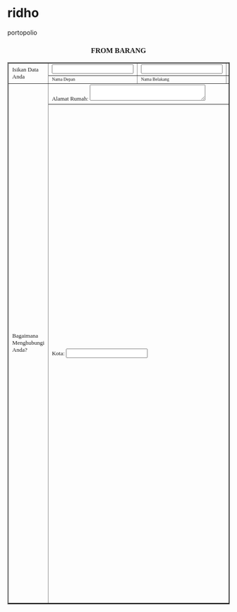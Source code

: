 # ridho
portopolio
<!DOCTYPE html>
<html>
<head>
	<title>From Order</title>
</head>
<body>

<font face="verdana">
	<h3 align="center">FROM BARANG</h3>
	<form action="mailto:ridho_ridho64@gmail.com" method="post">
		<table border="2" cellpadding="1">
			<tr>
				<td rowspan="2"><font size="2"> Isikan Data Anda</td>
					<td><input type="text" name="Nama Depan" size="20"></td>
					<td><input type="text" name="Nama Belakang" size="20"></td>
					<td><input type="text" name="Umur" size="3"></td>
			</tr>
			<tr>
			<td><font size="-2">Nama Depan</font></td>
			<td><font size="-2">Nama Belakang</font></td>
			<td><font size="-2">Umur</font></td>
		</tr>
		<tr>
			<td rowspan="3"><font size="2"> Bagaimana Menghubungi Anda?</td>
				<td colspan="4" valign="top"><font size="2">Alamat Rumah: <textarea name="Jalan" rows="2" cols="30"></textarea></td>
		</tr>
		<tr>
			<td colspan="6"> <font size="2">Kota:
				<input type="text" name="kota" size="20"></td>
				<td colspan="3"><font size="2">Negara:
					<input type="text" name="Negara" size="25">
					
				</td>
		</tr>
		<tr>
			<td colspan="2"><font size="2">Kode Pos:
				<input type="text" name="Kode Pos" size="10"></td>
				<td colspan="2"><font size="3">Nomor Telepon
					<input type="text" name="tlp1" size="4">- <input type="text" name="tlp2" size="11"></td>
		</tr>
		<tr>
			<td><font size="2"> credit card
				<input type="radio" name="cc" value="Visa Checked">Visa
				<input type="radio" name="cc" value="MasterCard Checked">M/C</td>
				<td colspan="2" align="center">
					<input type="text" name="nomorCC1" size="4">
					<input type="text" name="nomorCC1" size="4">
					<input type="text" name="nomorCC1" size="4">
					<input type="text" name="nomorCC1" size="4">
					<input type="text" name="nomorCC1" size="4">
				</td>
				<td>
					<input type="text" name="blnakhir" size="2">
					<input type="text" name="thnakhir" size="2">
				</td>
		</tr>
		<tr>
			<td><font size="2"> Jenis Barang</td>
				<td colspan="4"><font size="2">
					<select  name="Merchandise" size="1">
						<option value="pentium IV" selected>pentium IV</option>
							<option value="pentium">Pentium III </option>
							<option value="monitor"> Monitor</option>
								<option value="cd">CD-Rom</option>
									<option value="kd"> Kamera Digital</option>
									<option value="print">Printer</option>
										<option value="mos"> mose</option>
											<option value="scanner"> Scanner</option>
											</select>					
												<td>
		</tr>
		<tr>
			<td align="center" colspan="5">
				<h1>Trima Kasih Atas Orderan Anda!</h1>
			</td>
		</tr>
		</table><p> 
			<center>
				<input type="submit" value="kirim">
				<input type="reset" value="hapus isian">
			</center>
</from>
</body>
</html>
